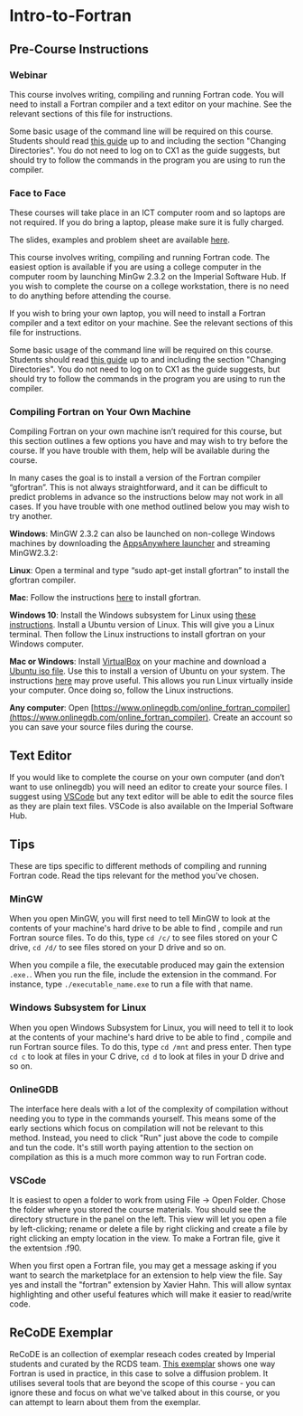 # Intro-to-Fortran

## Pre-Course Instructions

### Webinar

This course involves writing, compiling and running Fortran code. You will need to install a Fortran compiler and a text editor on your machine. See the relevant sections of this file for instructions.

Some basic usage of the command line will be required on this course. Students should read [this guide](https://wiki.imperial.ac.uk/display/HPC/Command+line) up to and including the section "Changing Directories". You do not need to log on to CX1 as the guide suggests, but should try to follow the commands in the program you are using to run the compiler.

### Face to Face

These courses will take place in an ICT computer room and so laptops are not required. If you do bring a laptop, please make sure it is fully charged.

The slides, examples and problem sheet are available [here](https://github.com/coolernato/Intro-to-Fortran).

This course involves writing, compiling and running Fortran code. The easiest option is available if you are using a college computer in the computer room by launching MinGw 2.3.2 on the Imperial Software Hub. If you wish to complete the course on a college workstation, there is no need to do anything before attending the course.

If you wish to bring your own laptop, you will need to install a Fortran compiler and a text editor on your machine. See the relevant sections of this file for instructions.

Some basic usage of the command line will be required on this course. Students should read [this guide](https://wiki.imperial.ac.uk/display/HPC/Command+line) up to and including the section "Changing Directories". You do not need to log on to CX1 as the guide suggests, but should try to follow the commands in the program you are using to run the compiler.

### Compiling Fortran on Your Own Machine

Compiling Fortran on your own machine isn’t required for this course, but this section outlines a few options you have and may wish to try before the course. If you have trouble with them, help will be available during the course.

In many cases the goal is to install a version of the Fortran compiler “gfortran”. This is not always straightforward, and it can be difficult to predict problems in advance so the instructions below may not work in all cases. If you have trouble with one method outlined below you may wish to try another.

**Windows**: MinGW 2.3.2 can also be launched on non-college Windows machines by downloading the [AppsAnywhere launcher](https://www.imperial.ac.uk/admin-services/ict/self-service/computers-printing/devices-and-software/get-software/software-hub/) and streaming MinGW2.3.2: 

**Linux**: Open a terminal and type “sudo apt-get install gfortran” to install the gfortran compiler.

**Mac**: Follow the instructions [here](https://gcc.gnu.org/wiki/GFortranBinariesMacOS) to install gfortran.

**Windows 10**: Install the Windows subsystem for Linux using [these instructions](https://docs.microsoft.com/en-us/windows/wsl/install-win10). Install a Ubuntu version of Linux. This will give you a Linux terminal. Then follow the Linux instructions to install gfortran on your Windows computer.

**Mac or Windows**: Install [VirtualBox](https://www.virtualbox.org/) on your machine and download a [Ubuntu iso file](https://ubuntu.com/download/desktop). Use this to install a version of Ubuntu on your system. The instructions [here](https://www.virtualbox.org/manual/ch01.html) may prove useful. This allows you run Linux virtually inside your computer. Once doing so, follow the Linux instructions.

**Any computer**: Open [https://www.onlinegdb.com/online_fortran_compiler](https://www.onlinegdb.com/online_fortran_compiler). Create an account so you can save your source files during the course.

## Text Editor

If you would like to complete the course on your own computer (and don’t want to use onlinegdb) you will need an editor to create your source files. I suggest using [VSCode](https://code.visualstudio.com/) but any text editor will be able to edit the source files as they are plain text files. VSCode is also available on the Imperial Software Hub.

## Tips

These are tips specific to different methods of compiling and running Fortran code. Read the tips relevant for the method you've chosen.

### MinGW

When you open MinGW, you will first need to tell MinGW to look at the contents of your machine's hard drive to be able to find , compile and run Fortran source files. To do this, type ```cd /c/``` to see files stored on your C drive, ```cd /d/``` to see files stored on your D drive and so on.

When you compile a file, the executable produced may gain the extension ```.exe.```. When you run the file, include the extension in the command. For instance, type ```./executable_name.exe``` to run a file with that name.

### Windows Subsystem for Linux

When you open Windows Subsystem for Linux, you will need to tell it to look at the contents of your machine's hard drive to be able to find , compile and run Fortran source files. To do this, type ```cd /mnt``` and press enter. Then type  ```cd c``` to look at files in your C drive, ```cd d``` to look at files in your D drive and so on.

### OnlineGDB

The interface here deals with a lot of the complexity of compilation without needing you to type in the commands yourself. This means some of the early sections which focus on compilation will not be relevant to this method. Instead, you need to click "Run" just above the code to compile and tun the code. It's still worth paying attention to the section on compilation as this is a much more common way to run Fortran code.

### VSCode

It is easiest to open a folder to work from using File -> Open Folder. Chose the folder where you stored the course materials. You should see the directory structure in the panel on the left. This view will let you open a file by left-clicking; rename or delete a file by right clicking and create a file by right clicking an empty location in the view. To make a Fortran file, give it the extentsion .f90.

When you first open a Fortran file, you may get a message asking if you want to search the marketplace for an extension to help view the file. Say yes and install the "fortran" extension by Xavier Hahn. This will allow syntax highlighting and other useful features which will make it easier to read/write code.

## ReCoDE Exemplar
ReCoDE is an collection of exemplar reseach codes created by Imperial students and curated by the RCDS team. [This exemplar](https://imperialcollegelondon.github.io/ReCoDE_Diffusion_Code/) shows one way Fortran is used in practice, in this case to solve a diffusion problem. It utilises several tools that are beyond the scope of this course - you can ignore these and focus on what we've talked about in this course, or you can attempt to learn about them from the exemplar. 
